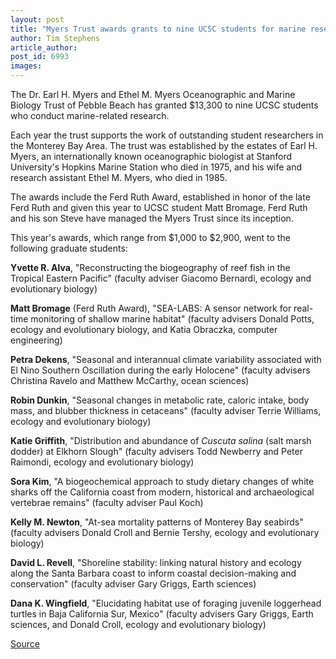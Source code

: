 ```yaml
---
layout: post
title: "Myers Trust awards grants to nine UCSC students for marine research"
author: Tim Stephens
article_author: 
post_id: 6993
images:
---
```


<a name="content" id="content"></a>
<p>
  The Dr. Earl H. Myers and Ethel M. Myers Oceanographic and Marine Biology Trust of Pebble Beach has granted $13,300 to nine UCSC students who conduct marine-related research.
</p>
<p>
  Each year the trust supports the work of outstanding student researchers in the Monterey Bay Area. The trust was established by the estates of Earl H. Myers, an internationally known oceanographic biologist at Stanford University's Hopkins Marine Station who died in 1975, and his wife and research assistant Ethel M. Myers, who died in 1985.
</p>
<p>
  The awards include the Ferd Ruth Award, established in honor of the late Ferd Ruth and given this year to UCSC student Matt Bromage. Ferd Ruth and his son Steve have managed the Myers Trust since its inception.
</p>
<p>
  This year's awards, which range from $1,000 to $2,900, went to the following graduate students:
</p>
<p>
  <b>Yvette R. Alva</b>, "Reconstructing the biogeography of reef fish in the Tropical Eastern Pacific" (faculty adviser Giacomo Bernardi, ecology and evolutionary biology)
</p>
<p>
  <b>Matt Bromage</b> (Ferd Ruth Award), "SEA-LABS: A sensor network for real-time monitoring of shallow marine habitat" (faculty advisers Donald Potts, ecology and evolutionary biology, and Katia Obraczka, computer engineering)
</p>
<p>
  <b>Petra Dekens</b>, "Seasonal and interannual climate variability associated with El Nino Southern Oscillation during the early Holocene" (faculty advisers Christina Ravelo and Matthew McCarthy, ocean sciences)
</p>
<p>
  <b>Robin Dunkin</b>, "Seasonal changes in metabolic rate, caloric intake, body mass, and blubber thickness in cetaceans" (faculty adviser Terrie Williams, ecology and evolutionary biology)
</p>
<p>
  <b>Katie Griffith</b>, "Distribution and abundance of <i>Cuscuta salina</i> (salt marsh dodder) at Elkhorn Slough" (faculty advisers Todd Newberry and Peter Raimondi, ecology and evolutionary biology)
</p>
<p>
  <b>Sora Kim</b>, "A biogeochemical approach to study dietary changes of white sharks off the California coast from modern, historical and archaeological vertebrae remains" (faculty adviser Paul Koch)
</p>
<p>
  <b>Kelly M. Newton</b>, "At-sea mortality patterns of Monterey Bay seabirds" (faculty advisers Donald Croll and Bernie Tershy, ecology and evolutionary biology)
</p>
<p>
  <b>David L. Revell</b>, "Shoreline stability: linking natural history and ecology along the Santa Barbara coast to inform coastal decision-making and conservation" (faculty adviser Gary Griggs, Earth sciences)
</p>
<p>
  <b>Dana K. Wingfield</b>, "Elucidating habitat use of foraging juvenile loggerhead turtles in Baja California Sur, Mexico" (faculty advisers Gary Griggs, Earth sciences, and Donald Croll, ecology and evolutionary biology)
</p>
<p><a href="http://www1.ucsc.edu/currents/05-06/05-08/myers_grants.asp" title="Permalink to myers_grants">Source</a></p>
